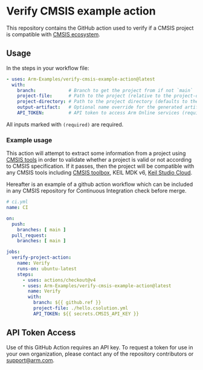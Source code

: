 # Verify CMSIS example action

This repository contains the GitHub action used to verify if a CMSIS project is compatible with [CMSIS ecosystem](https://www.keil.arm.com/cmsis).

## Usage

In the steps in your workflow file:
```yaml
- uses: Arm-Examples/verify-cmsis-example-action@latest
  with:
    branch:            # Branch to get the project from if not `main`
    project-file:      # Path to the project (relative to the project-directory) to verify (e.g. file in the repository with `.csolution.yml` extension, etc.) (required)
    project-directory: # Path to the project directory (defaults to the root of the GitHub repository). This should be used if the repository contains several independent projects
    output-artifact:   # Optional name override for the generated artifacts. Needed if running the action multiple times in one run so that artifacts don't conflict with eachother
    API_TOKEN:         # API token to access Arm Online services (required)
```

All inputs marked with `(required)` are required.

### Example usage

This action will attempt to extract some information from a project using [CMSIS tools](https://github.com/Open-CMSIS-Pack/devtools) in order to validate whether a project is valid or not according to CMSIS specification. If it passes, then the project will be compatible with any CMSIS tools including [CMSIS toolbox](https://github.com/Open-CMSIS-Pack/cmsis-toolbox), KEIL MDK v6, [Keil Studio Cloud](https://studio.keil.arm.com/cmsis).

Hereafter is an example of a github action workflow which can be included in any CMSIS repository for Continuous Integration check before merge.
```yaml
# ci.yml
name: CI

on:
  push:
    branches: [ main ]
  pull_request:
    branches: [ main ]

jobs:
  verify-project-action:
    name: Verify
    runs-on: ubuntu-latest
    steps:
      - uses: actions/checkout@v4
      - uses: Arm-Examples/verify-cmsis-example-action@latest
        name: Verify
        with:
          branch: ${{ github.ref }}
          project-file: ./hello.csolution.yml
          API_TOKEN: ${{ secrets.CMSIS_API_KEY }}
```

## API Token Access

Use of this GitHub Action requires an API key. To request a token for use in your own organization, please contact any of the repository contributors or support@arm.com.
